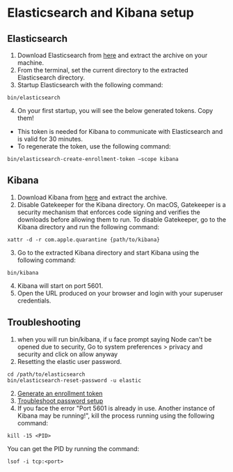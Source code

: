 # Elasticsearch and Kibana setup

## Elasticsearch

1. Download Elasticsearch from [here](https://www.elastic.co/downloads/elasticsearch) and extract the archive on your machine.
2. From the terminal, set the current directory to the extracted Elasticsearch directory.
3. Startup Elasticsearch with the following command:
  ```
  bin/elasticsearch
  ```

4. On your first startup, you will see the below generated tokens. Copy them!

- This token is needed for Kibana to communicate with Elasticsearch and is valid for 30 minutes.
- To regenerate the token, use the following command:

```
bin/elasticsearch-create-enrollment-token –scope kibana
```


## Kibana

1. Download Kibana from [here](https://www.elastic.co/downloads/kibana) and extract the archive.
2. Disable Gatekeeper for the Kibana directory. On macOS, Gatekeeper is a security mechanism that enforces code signing and verifies the downloads before allowing them to run. To disable Gatekeeper, go to the Kibana directory and run the following command:

```
xattr -d -r com.apple.quarantine {path/to/kibana}
```
 
 
3. Go to the extracted Kibana directory and start Kibana using the following command:

```
bin/kibana
```


4. Kibana will start on port 5601.
5. Open the URL produced on your browser and login with your superuser credentials.

## Troubleshooting

1. when you will run bin/kibana, if u face prompt saying Node can't be opened due to security, Go to system preferences > privacy and security and click on allow anyway
2. Resetting the elastic user password.
```
cd /path/to/elasticsearch
bin/elasticsearch-reset-password -u elastic
```
2. [Generate an enrollment token](https://www.elastic.co/guide/en/elasticsearch/reference/current/create-enrollment-token.html)
3. [Troubleshoot password setup](https://www.elastic.co/guide/en/elasticsearch/reference/current/trb-security-setup.html)
4. If you face the error "Port 5601 is already in use. Another instance of Kibana may be running!", kill the process running using the following command:
```
kill -15 <PID>
```

You can get the PID by running the command:

```
lsof -i tcp:<port>
```



